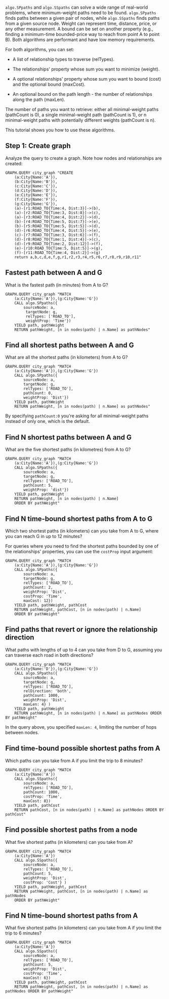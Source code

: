 `algo.SPpaths` and `algo.SSpaths` can solve a wide range of real-world problems, where minimum-weight paths need to be found. `algo.SPpaths` finds paths between a given pair of nodes, while `algo.SSpaths` finds paths from a given source node. Weight can represent time, distance, price, or any other measurement. A bound can be set on another property (e.g., finding a minimum-time bounded-price way to reach from point A to point B). Both algorithms are performant and have low memory requirements.

For both algorithms, you can set:

* A list of relationship types to traverse (relTypes).

* The relationships' property whose sum you want to minimize (weight).

* A optional relationships' property whose sum you want to bound (cost) and the optional bound (maxCost).

* An optional bound on the path length - the number of relationships along the path (maxLen).

The number of paths you want to retrieve: either all minimal-weight paths (pathCount is 0), a single minimal-weight path (pathCount is 1), or n minimal-weight paths with potentially different weights (pathCount is n).

This tutorial shows you how to use these algorithms.


## Step 1: Create graph

Analyze the query to create a graph. Note how nodes and relationships are created:

```redis Create a graph
GRAPH.QUERY city_graph "CREATE 
    (a:City{Name:'A'}), 
    (b:City{Name:'B'}), 
    (c:City{Name:'C'}), 
    (d:City{Name:'D'}), 
    (e:City{Name:'E'}), 
    (f:City{Name:'F'}), 
    (g:City{Name:'G'}), 
    (a)-[r1:ROAD_TO{Time:4, Dist:3}]->(b), 
    (a)-[r2:ROAD_TO{Time:3, Dist:8}]->(c), 
    (a)-[r3:ROAD_TO{Time:4, Dist:2}]->(d), 
    (b)-[r4:ROAD_TO{Time:5, Dist:7}]->(e), 
    (b)-[r5:ROAD_TO{Time:5, Dist:5}]->(d), 
    (d)-[r6:ROAD_TO{Time:4, Dist:5}]->(e), 
    (c)-[r7:ROAD_TO{Time:3, Dist:6}]->(f), 
    (d)-[r8:ROAD_TO{Time:1, Dist:4}]->(c), 
    (d)-[r9:ROAD_TO{Time:2, Dist:12}]->(f), 
    (e)-[r10:ROAD_TO{Time:5, Dist:5}]->(g), 
    (f)-[r11:ROAD_TO{Time:4, Dist:2}]->(g) 
    return a,b,c,d,e,f,g,r1,r2,r3,r4,r5,r6,r7,r8,r9,r10,r11"
```

## Fastest path between A and G

What is the fastest path (in minutes) from A to G?

```redis Find fastest path
GRAPH.QUERY city_graph "MATCH 
    (a:City{Name:'A'}),(g:City{Name:'G'}) 
    CALL algo.SPpaths({
        sourceNode: a,
         targetNode: g, 
         relTypes: ['ROAD_TO'], 
         weightProp: 'Time'}) 
    YIELD path, pathWeight 
    RETURN pathWeight, [n in nodes(path) | n.Name] as pathNodes"
```

## Find all shortest paths between A and G

What are all the shortest paths (in kilometers) from A to G?

```redis Find all shortest paths
GRAPH.QUERY city_graph "MATCH 
    (a:City{Name:'A'}),(g:City{Name:'G'}) 
    CALL algo.SPpaths({
        sourceNode: a, 
        targetNode: g,
        relTypes: ['ROAD_TO'], 
        pathCount: 0, 
        weightProp: 'Dist'}) 
    YIELD path, pathWeight 
    RETURN pathWeight, [n in nodes(path) | n.Name] as pathNodes"
```

By specifying `pathCount:0` you're asking for all minimal-weight paths instead of only one, which is the default.

## Find N shortest paths between A and G

What are the five shortest paths (in kilometres) from A to G?

```redis Find N shortest paths
GRAPH.QUERY city_graph "MATCH
    (a:City{Name:'A'}),(g:City{Name:'G'}) 
    CALL algo.SPpaths({
        sourceNode: a, 
        targetNode: g, 
        relTypes: ['ROAD_TO'], 
        pathCount: 5, 
        weightProp: 'dist'})
    YIELD path, pathWeight 
    RETURN pathWeight, [n in nodes(path) | n.Name] 
    ORDER BY pathWeight"
```

## Find N time-bound shortest paths from A to G

Which two shortest paths (in kilometers) can you take from A to G, where you can reach G in up to 12 minutes?

For queries where you need to find the shortest paths bounded by one of the relationships' properties, you can use the `costProp` input argument:

```redis Find N time-bound shortest paths from A to G
GRAPH.QUERY city_graph "MATCH 
    (a:City{Name:'A'}),(g:City{Name:'G'}) 
    CALL algo.SPpaths({
        sourceNode: a, 
        targetNode: g, 
        relTypes: ['ROAD_TO'], 
        pathCount: 2, 
        weightProp: 'Dist', 
        costProp: 'Time', 
        maxCost: 12}) 
    YIELD path, pathWeight, pathCost 
    RETURN pathWeight, pathCost, [n in nodes(path) | n.Name] 
    ORDER BY pathWeight"
```

## Find paths that revert or ignore the relationship direction

What paths with lengths of up to 4 can you take from D to G, assuming you can traverse each road in both directions?

```redis Find paths with specific lengths
GRAPH.QUERY city_graph "MATCH 
    (a:City{Name:'D'}),(g:City{Name:'G'}) 
    CALL algo.SPpaths({
        sourceNode: a, 
        targetNode: g, 
        relTypes: ['ROAD_TO'], 
        relDirection: 'both', 
        pathCount: 1000, 
        weightProp: 'Dist',
        maxLen: 4} ) 
    YIELD path, pathWeight 
    RETURN pathWeight, [n in nodes(path) | n.Name] as pathNodes ORDER BY pathWeight"
```

In the query above, you specified `maxLen: 4`, limiting the number of hops between nodes.

## Find time-bound possible shortest paths from A

Which paths can you take from A if you limit the trip to 8 minutes?

```redis Find time-bound shortest paths from A
GRAPH.QUERY city_graph "MATCH 
    (a:City{Name:'A'}) 
    CALL algo.SSpaths({
        sourceNode: a, 
        relTypes: ['ROAD_TO'], 
        pathCount: 1000, 
        costProp: 'Time', 
        maxCost: 8}) 
    YIELD path, pathCost 
    RETURN pathCost, [n in nodes(path) | n.Name] as pathNodes ORDER BY pathCost"
```

## Find possible shortest paths from a node

What five shortest paths (in kilometers) can you take from A?

```redis Find shortest paths from a node
GRAPH.QUERY city_graph "MATCH 
    (a:City{Name:'A'}) 
    CALL algo.SSpaths({
        sourceNode: a, 
        relTypes: ['ROAD_TO'], 
        pathCount: 5, 
        weightProp: 'Dist', 
        costProp: 'Cost'} ) 
    YIELD path, pathWeight, pathCost 
    RETURN pathWeight, pathCost, [n in nodes(path) | n.Name] as pathNodes 
    ORDER BY pathWeight"
```

## Find N time-bound shortest paths from A

What five shortest paths (in kilometers) can you take from A if you limit the trip to 6 minutes?

```redis Find N time-bound shortest paths
GRAPH.QUERY city_graph "MATCH 
    (a:City{Name:'A'}) 
    CALL algo.SSpaths({
        sourceNode: a, 
        relTypes: ['ROAD_TO'], 
        pathCount: 5, 
        weightProp: 'Dist', 
        costProp: 'Time', 
        maxCost: 6}) 
    YIELD path, pathWeight, pathCost 
    RETURN pathWeight, pathCost, [n in nodes(path) | n.Name] as pathNodes ORDER BY pathWeight"
```

